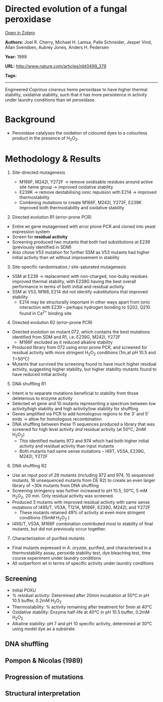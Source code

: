 # Directed evolution of a fungal peroxidase
[Open in Zotero](zotero://select/items/@CherryEtAl_1999)

**Authors:** Joel R. Cherry, Michael H. Lamsa, Palle Schneider, Jesper Vind, Allan Svendsen, Aubrey Jones, Anders H. Pedersen

**Year:** 1999

**URL:** http://www.nature.com/articles/nbt0499_379

**Tags:**

---
Engineered *Coprinus cinereus* heme peroxidase to have higher thermal stability, oxidative stability, such that it has more persistence in activity under laundry conditions than wt peroxidase. 

# Background
- Peroxidase catalyses the oxidation of coloured dyes to a colourless product in the presence of H<sub>2</sub>O<sub>2</sub>.

# Methodology & Results
1. Site-directed mutagenesis 
   - M166F, M242I, Y272F -> remove oxidisable residues around active site heme group -> improved oxidative stability 
   - E239K -> remove destabilising ionic repulsion with E214 -> improved thermostability 
   - Combining mutations to create M166F, M242I, Y272F, E239K improved both thermostability and oxidative stability 

2. Directed evolution R1 (error-prone PCR)
- Entire wt gene mutagenised with error prone PCR and cloned into yeast expression system 
- Screen for **residual activity** 
- Screening produced two mutants that both had substitutions at E239 (previously identified in SDM)
- Also chose V53 mutation for further SSM as V53 mutants had higher initial activity than wt without improvement in stability

3. Site-specific randomisation / site-saturated mutagenesis 
- SSM at E239 -> replacement with non-charged, non-bulky residues improved thermal stability, with E239G having the best overall performance in terms of both initial and residual activity 
- SSM at V53, M166, E214 did not identify substitutions that improved stability 
	- E214 may be structurally important in other ways apart from ionic interaction with E239 – perhaps hydrogen bonding to S202, Q210 found in Ca<sup>2+</sup> binding site

4. Directed evolution R2 (error-prone PCR)
- Directed evolution on mutant 072, which contains the best mutations identified from SDM and R1, i.e. E239G, M242I, Y272F
	- M166F excluded as it reduced alkaline stability 
- Produced library from 072 using error prone PCR, and screened for residual activity with more stringent H<sub>2</sub>O<sub>2</sub> conditions (1m,at pH 10.5 and T=50°C) 
- Mutants that survived the screening found to have much higher residual activity, suggesting higher stability, but higher stability mutants found to have reduced initial activity 

5. DNA shuffling R1
- Intent is to separate mutations beneficial to stability from those deleterious to enzyme activity 
- Selected wt gene and 10 mutants representing a spectrum between low activity/high stability and high activity/low stability for shuffling 
- Genes amplified via PCR to add homologous regions to the 3' and 5' ends -> allow for homologous recombination 
- DNA shuffling between these 11 sequences produced a library that was screened for high level activity *and* residual activity (at 50°C, 2mM H<sub>2</sub>O<sub>2</sub>)
	- This identified mutants 972 and 974 which had both higher initial activity and residual activity than input mutants 
	- Both mutants had same sense mutations – I49T, V53A, E239G, M242I, Y272F

6. DNA shuffling R2 
- Use an input pool of 28 mutants (including 972 and 974, 10 sequenced mutants, 16 unsequenced mutants from DE R2) to create an even larger library of ~30k mutants from DNA shuffling
- Screening stringency was further increased to pH 10.5, 50°C, 5 mM H<sub>2</sub>O<sub>2</sub>, 20 min. Only residual activity was screened. 
- Produced 3 mutants with improved residual activity with same sense mutations of I49S/T, V53A, T121A, M166F, E239G, M242I, and Y272F
	- These mutants retained 49% of activity at even more stringent conditions (15mM H<sub>2</sub>O<sub>2</sub> )
- I49S/T, V53A, M166F combination contributed most to stability of final mutants, but did not previously occur together. 

7. Characterisation of purified mutants 
- Final mutants expressed in *A. oryzae*, purified, and characterised in a thermostability assay, peroxide stability test, dye bleaching test, time course experiment under laundry conditions 
- All outperform wt in terms of specific activity under laundry conditions 

## Screening 
- Initial POXU
- % residual activity: Determined after 20min incubation at 50°C in pH 10.5 buffer, 0.2mM H<sub>2</sub>O<sub>2</sub>
- Thermostability: % activity remaining after treatment for 5min at 40°C 
- Oxidative stability: Enzyme half-life at 40°C in pH 10.5 buffer, 0.2mM H<sub>2</sub>O<sub>2</sub>
- Alkaline stability: pH 7 and pH 10 specific activity, determined at 30°C using model dye as a substrate 

## DNA shuffling 
Pompon & Nicolas (1989)
- 

## Progression of mutations

## Structural interpretation 
